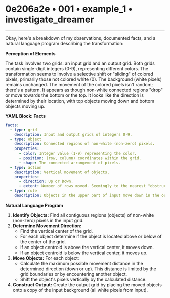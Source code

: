 # 0e206a2e • 001 • example_1 • investigate_dreamer

---
Okay, here's a breakdown of my observations, documented facts, and a natural language program describing the transformation:

**Perception of Elements**

The task involves two grids: an input grid and an output grid. Both grids contain single-digit integers (0-9), representing different colors.  The transformation seems to involve a selective shift or "sliding" of colored pixels, primarily those not colored white (0). The background (white pixels) remains unchanged. The movement of the colored pixels isn't random; there's a pattern. It appears as though non-white connected regions "drop" or move towards the bottom or the top. It looks like the direction is determined by their location, with top objects moving down and bottom objects moving up.

**YAML Block: Facts**



```yaml
facts:
  - type: grid
    description: Input and output grids of integers 0-9.
  - type: object
    description: Connected regions of non-white (non-zero) pixels.
    properties:
      - color: Integer value (1-9) representing the color.
      - position: (row, column) coordinates within the grid.
      - shape: The connected arrangement of pixels.
  - type: action
    description: Vertical movement of objects.
    properties:
      - direction: Up or Down.
      - extent: Number of rows moved. Seemingly to the nearest "obstruction" which is the edge of the grid, or another object
  - type: rule
    description: Objects in the upper part of input move down in the output. Objects in the lower part of the input move up in the output.
```



**Natural Language Program**

1.  **Identify Objects:** Find all contiguous regions (objects) of non-white (non-zero) pixels in the input grid.
2.  **Determine Movement Direction:**
    *   Find the vertical center of the grid.
    *   For each object determine if the object is located above or below of the center of the grid.
    *   If an object centroid is above the vertical center, it moves down.
    *   If an object centroid is below the vertical center, it moves up.
3.  **Move Objects:** For each object:
    *   Calculate the maximum possible movement distance in the determined direction (down or up). This distance is limited by the grid boundaries or by encountering another object.
    *   Shift the object's pixels vertically by the calculated distance.
4.  **Construct Output:** Create the output grid by placing the moved objects onto a copy of the input background (all white pixels from input).



